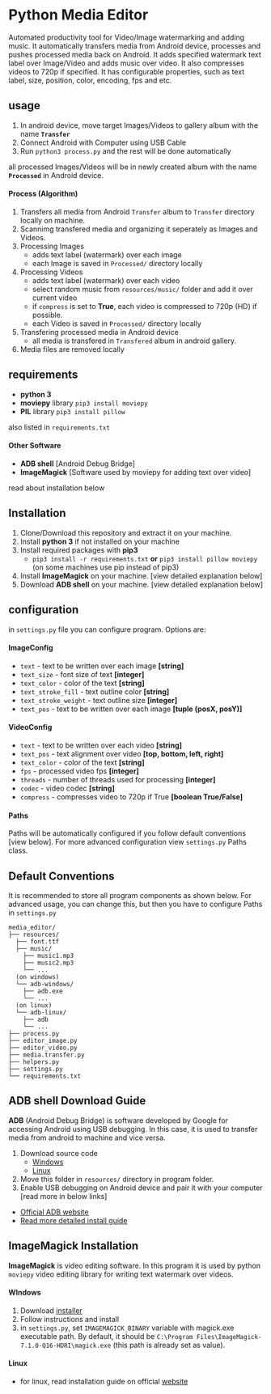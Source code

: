 # Python Media Editor

  Automated productivity tool for Video/Image watermarking and adding music. It automatically transfers media from Android device, processes and pushes processed media back on Android. It adds specified watermark text label over Image/Video and adds music over video. It also compresses videos to 720p if specified. It has configurable properties, such as text label, size, position, color, encoding, fps and etc.


## usage

1. In android device, move target Images/Videos to gallery album with the name **`Transfer`**
2. Connect Android with Computer using USB Cable
3. Run `python3 process.py` and the rest will be done automatically

all processed Images/Videos will be in newly created album with the name **`Processed`** in Android device.

#### Process (Algorithm)

1. Transfers all media from Android `Transfer` album to `Transfer` directory locally on machine.
2. Scannimg transfered media and organizing it seperately as Images and Videos.
3. Processing Images
	- adds text label (watermark) over each image
	- each Image is saved in `Processed/` directory locally
4. Processing Videos 
	- adds text label (watermark) over each video
	- select random music from `resources/music/` folder and add it over current video
	- if `compress` is set to **True**, each video is compressed to 720p (HD) if possible.
	- each Video is saved in `Processed/` directory locally
5. Transfering processed media in Android device
	- all media is transfered in `Transfered` album in android gallery.
6. Media files are removed locally
		
## requirements
- **python 3**
- **moviepy** library `pip3 install moviepy`
- **PIL** library `pip3 install pillow`

also listed in `requirements.txt`

#### Other Software
- **ADB shell** [Android Debug Bridge]
- **ImageMagick** [Software used by moviepy for adding text over video]

read about installation below


## Installation

1. Clone/Download this repository and extract it on your machine. 
2. Install **python 3** if not installed on your machine
3. Install required packages with **pip3** 
	- `pip3 install -r requirements.txt` **or** `pip3 install pillow moviepy` (on some machines use pip instead of pip3)
4. Install **ImageMagick** on your machine. [view detailed explanation below]
5. Download **ADB shell** on your machine. [view detailed explanation below]

## configuration

in `settings.py` file you can configure program. Options are:


#### ImageConfig

- `text` - text to be written over each image **[string]**
- `text_size` - font size of text **[integer]**
- `text_color` - color of the text **[string]**
- `text_stroke_fill` - text outline color **[string]**
- `text_stroke_weight` - text outline size **[integer]**
- `text_pos` - text to be written over each image **[tuple (posX, posY)]**

#### VideoConfig

- `text` - text to be written over each video **[string]**
-  `text_pos` - text alignment over video **[top, bottom, left, right]**
- `text_color` - color of the text **[string]**
- `fps` - processed video fps **[integer]**
- `threads` - number of threads used for processing **[integer]**
- `codec` - video codec **[string]**
- `compress` - compresses video to 720p if True **[boolean True/False]**

#### Paths

Paths will be automatically configured if you follow default conventions [view below]. For more advanced configuration view `settings.py` Paths class.


## Default Conventions
It is recommended to store all program components as shown below. For advanced usage, you can change this, but then you have to configure Paths in `settings.py`

```
media_editor/
├── resources/
  ├── font.ttf
  ├── music/
    ├── music1.mp3
    ├── music2.mp3
    └── ...
  (on windows)
  └── adb-windows/
    ├── adb.exe
    └── ...
  (on linux)
  └── adb-linux/
    ├── adb
    └── ...
├── process.py
├── editor_image.py
├── editor_video.py
├── media.transfer.py
├── helpers.py
├── settings.py
└── requirements.txt

```

## ADB shell Download Guide

**ADB** (Android Debug Bridge) is software developed by Google for accessing Android using USB debugging. In this case, it is used to transfer media from android to machine and vice versa.

1. Download source code
	- [Windows](https://dl.google.com/android/repository/platform-tools-latest-windows.zip)
	- [Linux](https://dl.google.com/android/repository/platform-tools-latest-linux.zip)
2. Move this folder in `resources/` directory in program folder.
3. Enable USB debugging on Android device and pair it with your computer [read more in below links]

- [Official ADB website](https://developer.android.com/studio/command-line/adb)
- [Read more detailed install guide](https://www.xda-developers.com/install-adb-windows-macos-linux/)

## ImageMagick Installation

**ImageMagick** is video editing software. In this program it is used by python `moviepy` video editing library for writing text watermark over videos.

#### WIndows

1. Download [installer](https://imagemagick.org/archive/binaries/ImageMagick-7.1.0-39-Q16-HDRI-x64-dll.exe) 
2. Follow instructions and install
3. in `settings.py`, set `IMAGEMAGICK_BINARY` variable with magick.exe executable path. By default, it should be `C:\Program Files\ImageMagick-7.1.0-Q16-HDRI\magick.exe` (this path is already set as value).

#### Linux
- for linux, read installation guide on official [website](https://imagemagick.org/script/download.php)
